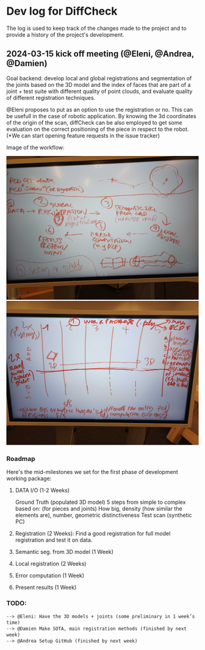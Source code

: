 # Dev log for DiffCheck
The log is used to keep track of the changes made to the project and to provide a history of the project's development.

## 2024-03-15 kick off meeting (@Eleni, @Andrea, @Damien)

Goal backend: develop local and global registrations and segmentation of the joints based on the 3D model and the index of faces that are part of a joint + test suite with different quality of point clouds, and evaluate quality of different registration techniques.

@Eleni proposes to put as an option to use the registration or no. This can be usefull in the case of robotic application. By knowing the 3d coordinates of the origin of the scan, diffCheck can be also employed to get some evaluation on the correct positioning of the piece in respect to the robot. (*We can start opening feature requests in the issue tracker)

Image of the workflow:

![workflow](./img/workflow.jpg)
![synth_data](./img/synth_dataset.jpg)

### Roadmap

Here's the mid-milestones we set for the first phase of development working package:

1) DATA I/O (1-2 Weeks)

    Ground Truth (populated 3D model) 5 steps from simple to complex based on: (for pieces and joints)
   	 How big,
   	 density (how similar the elements are),
   	 number,
   	 geometric distinctiveness
    Test scan (synthetic PC)

2) Registration (2 Weeks): Find a good registration for full model registration and test it on data.

3) Semantic seg. from 3D model (1 Week)
    
4) Local registration (2 Weeks)

5) Error computation (1 Week)

6) Present results (1 Week)

### TODO:

    --> @Eleni: Have the 3D models + joints (some preliminary in 1 week’s time)
    --> @Damien Make SOTA, main registration methods (finished by next week)
    --> @Andrea Setup GitHub (finished by next week)
